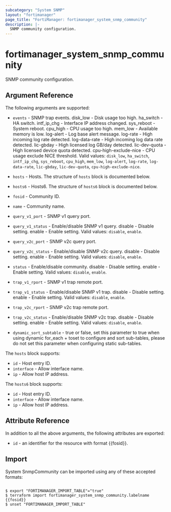 ```yaml
---
subcategory: "System SNMP"
layout: "fortimanager"
page_title: "FortiManager: fortimanager_system_snmp_community"
description: |-
  SNMP community configuration.
---
```


# fortimanager_system_snmp_community
SNMP community configuration.

## Argument Reference


The following arguments are supported:


* `events` - SNMP trap events. disk_low - Disk usage too high. ha_switch - HA switch. intf_ip_chg - Interface IP address changed. sys_reboot - System reboot. cpu_high - CPU usage too high. mem_low - Available memory is low. log-alert - Log base alert message. log-rate - High incoming log rate detected. log-data-rate - High incoming log data rate detected. lic-gbday - High licensed log GB/day detected. lic-dev-quota - High licensed device quota detected. cpu-high-exclude-nice - CPU usage exclude NICE threshold. Valid values: `disk_low`, `ha_switch`, `intf_ip_chg`, `sys_reboot`, `cpu_high`, `mem_low`, `log-alert`, `log-rate`, `log-data-rate`, `lic-gbday`, `lic-dev-quota`, `cpu-high-exclude-nice`.

* `hosts` - Hosts. The structure of `hosts` block is documented below.
* `hosts6` - Hosts6. The structure of `hosts6` block is documented below.
* `fosid` - Community ID.
* `name` - Community name.
* `query_v1_port` - SNMP v1 query port.
* `query_v1_status` - Enable/disable SNMP v1 query. disable - Disable setting. enable - Enable setting. Valid values: `disable`, `enable`.

* `query_v2c_port` - SNMP v2c query port.
* `query_v2c_status` - Enable/disable SNMP v2c query. disable - Disable setting. enable - Enable setting. Valid values: `disable`, `enable`.

* `status` - Enable/disable community. disable - Disable setting. enable - Enable setting. Valid values: `disable`, `enable`.

* `trap_v1_rport` - SNMP v1 trap remote port.
* `trap_v1_status` - Enable/disable SNMP v1 trap. disable - Disable setting. enable - Enable setting. Valid values: `disable`, `enable`.

* `trap_v2c_rport` - SNMP v2c trap remote port.
* `trap_v2c_status` - Enable/disable SNMP v2c trap. disable - Disable setting. enable - Enable setting. Valid values: `disable`, `enable`.

* `dynamic_sort_subtable` - true or false, set this parameter to true when using dynamic for_each + toset to configure and sort sub-tables, please do not set this parameter when configuring static sub-tables.

The `hosts` block supports:

* `id` - Host entry ID.
* `interface` - Allow interface name.
* `ip` - Allow host IP address.

The `hosts6` block supports:

* `id` - Host entry ID.
* `interface` - Allow interface name.
* `ip` - Allow host IP address.


## Attribute Reference

In addition to all the above arguments, the following attributes are exported:
* `id` - an identifier for the resource with format {{fosid}}.

## Import

System SnmpCommunity can be imported using any of these accepted formats:
```

$ export "FORTIMANAGER_IMPORT_TABLE"="true"
$ terraform import fortimanager_system_snmp_community.labelname {{fosid}}
$ unset "FORTIMANAGER_IMPORT_TABLE"
```

